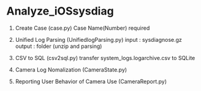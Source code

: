 # Analyze_iOSsysdiag

1. Create Case (case.py)
   Case Name(Number) required

2. Unified Log Parsing (UnifiedlogParsing.py)
   input : sysdiagnose.gz
   output : folder (unzip and parsing)

3. CSV to SQL (csv2sql.py)
   transfer system_logs.logarchive.csv to SQLite

4. Camera Log Nomalization (CameraState.py)
   
5. Reporting User Behavior of Camera Use (CameraReport.py)
